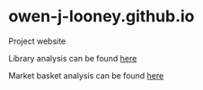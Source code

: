 # owen-j-looney.github.io
Project website

Library analysis can be found [here](https://owen-j-looney.github.io/libraries_analysis/)

Market basket analysis can be found [here](https://owen-j-looney.github.io/Market_basket_analysis/)
